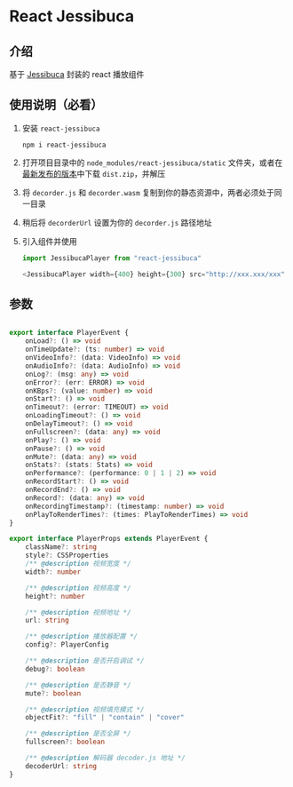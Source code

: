 # React Jessibuca

## 介绍

基于 [Jessibuca](https://github.com/langhuihui/jessibuca) 封装的 react 播放组件

## 使用说明（必看）

1. 安装 `react-jessibuca`

    ```shell
    npm i react-jessibuca
    ```

2. 打开项目目录中的 `node_modules/react-jessibuca/static` 文件夹，或者在[最新发布的版本](https://github.com/langhuihui/jessibuca/releases)中下载 `dist.zip`，并解压
3. 将 `decorder.js` 和 `decorder.wasm` 复制到你的静态资源中，两者必须处于同一目录
4. 稍后将 `decorderUrl` 设置为你的 `decorder.js` 路径地址
5. 引入组件并使用

    ```typescript
    import JessibucaPlayer from "react-jessibuca"

    <JessibucaPlayer width={400} height={300} src="http://xxx.xxx/xxx" decorderUrl="http://xxx.xxx/decorder.js" />
    ```

## 参数

```typescript

export interface PlayerEvent {
    onLoad?: () => void
    onTimeUpdate?: (ts: number) => void
    onVideoInfo?: (data: VideoInfo) => void
    onAudioInfo?: (data: AudioInfo) => void
    onLog?: (msg: any) => void
    onError?: (err: ERROR) => void
    onKBps?: (value: number) => void
    onStart?: () => void
    onTimeout?: (error: TIMEOUT) => void
    onLoadingTimeout?: () => void
    onDelayTimeout?: () => void
    onFullscreen?: (data: any) => void
    onPlay?: () => void
    onPause?: () => void
    onMute?: (data: any) => void
    onStats?: (stats: Stats) => void
    onPerformance?: (performance: 0 | 1 | 2) => void
    onRecordStart?: () => void
    onRecordEnd?: () => void
    onRecord?: (data: any) => void
    onRecordingTimestamp?: (timestamp: number) => void
    onPlayToRenderTimes?: (times: PlayToRenderTimes) => void
}

export interface PlayerProps extends PlayerEvent {
    className?: string
    style?: CSSProperties
    /** @description 视频宽度 */
    width?: number

    /** @description 视频高度 */
    height?: number

    /** @description 视频地址 */
    url: string

    /** @description 播放器配置 */
    config?: PlayerConfig

    /** @description 是否开启调试 */
    debug?: boolean

    /** @description 是否静音 */
    mute?: boolean

    /** @description 视频填充模式 */
    objectFit?: "fill" | "contain" | "cover"

    /** @description 是否全屏 */
    fullscreen?: boolean

    /** @description 解码器 decoder.js 地址 */
    decoderUrl: string
}
```
